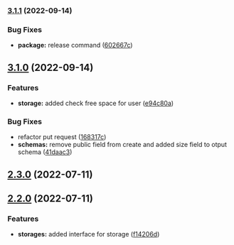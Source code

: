 ### [3.1.1](https://github.com/Namikko-chan/file-service/compare/v3.1.0...v3.1.1) (2022-09-14)


### Bug Fixes

* **package:** release command ([602667c](https://github.com/Namikko-chan/file-service/commit/602667cc61f71c2f83f8e9e4931732c18be6e13f))

## [3.1.0](https://github.com/Namikko-chan/file-service/compare/v2.3.0...v3.1.0) (2022-09-14)


### Features

* **storage:** added check free space for user ([e94c80a](https://github.com/Namikko-chan/file-service/commit/e94c80a34abc9b9f3a9161bb8580760f925e9234))


### Bug Fixes

* refactor put request ([168317c](https://github.com/Namikko-chan/file-service/commit/168317c3e5e0127265901db1d6d8d96b9b88c491))
* **schemas:** remove public field from create and added size field to otput schema ([41daac3](https://github.com/Namikko-chan/file-service/commit/41daac35248f2119ce802dd42dae4131b60c434c))

## [2.3.0](https://github.com/Namikko-chan/file-service/compare/v2.2.0...v2.3.0) (2022-07-11)

## [2.2.0](https://github.com/Namikko-chan/file-service/compare/f14206db19bb0bc613fe292a733c80746c6c8744...v2.2.0) (2022-07-11)


### Features

* **storages:** added interface for storage ([f14206d](https://github.com/Namikko-chan/file-service/commit/f14206db19bb0bc613fe292a733c80746c6c8744))

